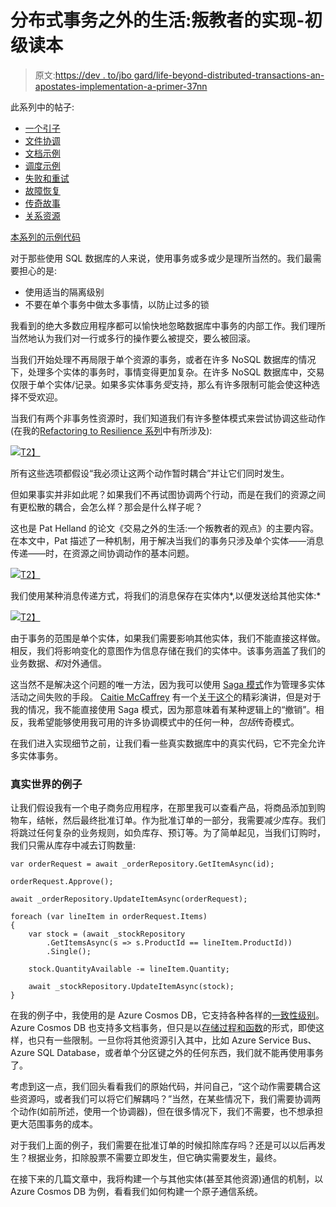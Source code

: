 # 分布式事务之外的生活:叛教者的实现-初级读本

> 原文:[https://dev . to/jbo gard/life-beyond-distributed-transactions-an-apostates-implementation-a-primer-37nn](https://dev.to/jbogard/life-beyond-distributed-transactions-an-apostates-implementation---a-primer-37nn)

此系列中的帖子:

*   [一个引子](https://jimmybogard.com/life-beyond-transactions-implementation-primer/)
*   [文件协调](https://jimmybogard.com/life-beyond-distributed-transactions-an-apostates-implementation-aggregate-coordination/)
*   [文档示例](https://jimmybogard.com/life-beyond-distributed-transactions-an-apostates-implementation-document-example/)
*   [调度示例](https://jimmybogard.com/life-beyond-distributed-transactions-an-apostates-implementation-dispatching-example/)
*   [失败和重试](https://jimmybogard.com/life-beyond-distributed-transactions-an-apostates-implementation-failures-and-retries/)
*   [故障恢复](https://jimmybogard.com/life-beyond-distributed-transactions-an-apostates-implementation-dispatcher-failure-recovery/)
*   [传奇故事](https://jimmybogard.com/life-beyond-distributed-transactions-sagas/)
*   [关系资源](https://jimmybogard.com/life-beyond-distributed-transactions-an-apostates-implementation-relational-resources/)

[本系列的示例代码](https://github.com/jbogard/adventureworkscosmos)

对于那些使用 SQL 数据库的人来说，使用事务或多或少是理所当然的。我们最需要担心的是:

*   使用适当的隔离级别
*   不要在单个事务中做太多事情，以防止过多的锁

我看到的绝大多数应用程序都可以愉快地忽略数据库中事务的内部工作。我们理所当然地认为我们对一行或多行的操作要么被提交，要么被回滚。

当我们开始处理不再局限于单个资源的事务，或者在许多 NoSQL 数据库的情况下，处理多个实体的事务时，事情变得更加复杂。在许多 NoSQL 数据库中，交易仅限于单个实体/记录。如果多实体事务*受*支持，那么有许多限制可能会使这种选择不受欢迎。

当我们有两个非事务性资源时，我们知道我们有许多整体模式来尝试协调这些动作(在我的[Refactoring to Resilience 系列](https://jimmybogard.com/refactoring-towards-resilience-a-primer/)中有所涉及):

[![](../Images/9ddae7d7d7dde6933c49b19782f49f61.png)T2】](https://res.cloudinary.com/practicaldev/image/fetch/s--jeCxjglZ--/c_limit%2Cf_auto%2Cfl_progressive%2Cq_auto%2Cw_880/https://jimmybogardsblog.blob.core.windows.net/jimmybogardsblog/0/2017/Picture2.png)

所有这些选项都假设“我必须让这两个动作暂时耦合”并让它们同时发生。

但如果事实并非如此呢？如果我们不再试图协调两个行动，而是在我们的资源之间有更松散的耦合，会怎么样？那会是什么样子呢？

这也是 Pat Helland 的论文《交易之外的生活:一个叛教者的观点》的主要内容。在本文中，Pat 描述了一种机制，用于解决当我们的事务只涉及单个实体——消息传递——时，在资源之间协调动作的基本问题。

[![](../Images/598f6a4aca9b4959715113bc0643aedb.png)T2】](https://res.cloudinary.com/practicaldev/image/fetch/s--57LuYBjo--/c_limit%2Cf_auto%2Cfl_progressive%2Cq_auto%2Cw_880/https://jimmybogardsblog.blob.core.windows.net/jimmybogardsblog/7/2018/helland7.png)

我们使用某种消息传递方式，将我们的消息保存在实体内*,以便发送给其他实体:*

[![](../Images/b75981f9bb097acbf6d15b83b4ab7f59.png)T2】](https://res.cloudinary.com/practicaldev/image/fetch/s--x-VNYYkn--/c_limit%2Cf_auto%2Cfl_progressive%2Cq_auto%2Cw_880/https://jimmybogardsblog.blob.core.windows.net/jimmybogardsblog/7/2018/helland5.png)

由于事务的范围是单个实体，如果我们需要影响其他实体，我们不能直接这样做。相反，我们将影响变化的意图作为信息存储在我们的实体中。该事务涵盖了我们的业务数据、*和*对外通信。

这当然不是解决这个问题的唯一方法，因为我可以使用 [Saga 模式](http://www.cs.cornell.edu/andru/cs711/2002fa/reading/sagas.pdf)作为管理多实体活动之间失败的手段。 [Caitie McCaffrey](https://caitiem.com/) 有一个[关于这个](https://www.youtube.com/watch?v=0UTOLRTwOX0)的精彩演讲，但是对于我的情况，我不能直接使用 Saga 模式，因为那意味着有某种逻辑上的“撤销”。相反，我希望能够使用我可用的许多协调模式中的任何一种，*包括*传奇模式。

在我们进入实现细节之前，让我们看一些真实数据库中的真实代码，它不完全允许多实体事务。

### 真实世界的例子

让我们假设我有一个电子商务应用程序，在那里我可以查看产品，将商品添加到购物车，结帐，然后最终批准订单。作为批准订单的一部分，我需要减少库存。我们将跳过任何复杂的业务规则，如负库存、预订等。为了简单起见，当我们订购时，我们只需从库存中减去订购数量:

```
var orderRequest = await _orderRepository.GetItemAsync(id);

orderRequest.Approve();

await _orderRepository.UpdateItemAsync(orderRequest);

foreach (var lineItem in orderRequest.Items)  
{
    var stock = (await _stockRepository
        .GetItemsAsync(s => s.ProductId == lineItem.ProductId))
        .Single();

    stock.QuantityAvailable -= lineItem.Quantity;

    await _stockRepository.UpdateItemAsync(stock);
} 
```

在我的例子中，我使用的是 Azure Cosmos DB，它支持各种各样的[一致性级别](https://docs.microsoft.com/en-us/azure/cosmos-db/consistency-levels)。Azure Cosmos DB 也支持多文档事务，但只是以[存储过程和函数](https://docs.microsoft.com/en-us/azure/cosmos-db/programming#database-program-transactions)的形式，即使这样，也只有一些限制。一旦你将其他资源引入其中，比如 Azure Service Bus、Azure SQL Database，或者单个分区键之外的任何东西，我们就不能再使用事务了。

考虑到这一点，我们回头看看我们的原始代码，并问自己，“这个动作需要耦合这些资源吗，或者我们可以将它们解耦吗？”当然，在某些情况下，我们需要协调两个动作(如前所述，使用一个协调器)，但在很多情况下，我们不需要，也不想承担更大范围事务的成本。

对于我们上面的例子，我们需要在批准订单的时候扣除库存吗？还是可以以后再发生？根据业务，扣除股票不需要立即发生，但它确实需要发生，最终。

在接下来的几篇文章中，我将构建一个与其他实体(甚至其他资源)通信的机制，以 Azure Cosmos DB 为例，看看我们如何构建一个原子通信系统。